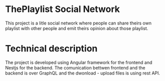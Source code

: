 # ThePlaylist Social Network
This project is a litle social network where people can share theirs own playlist with other people and emit theirs opinion about those playlist.

# Technical description
The project is developed using Angular framework for the frontend and Nestjs for the backend.
The comunication bettwen frontend and the backend is over GraphQL and the dwonload - upload files is using rest API.